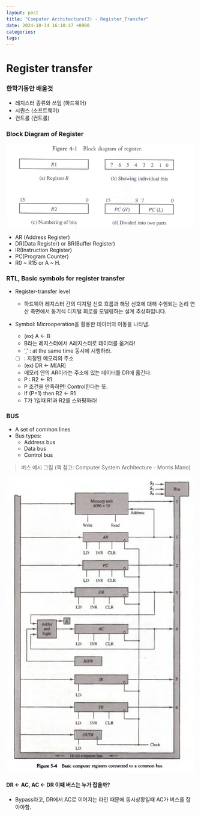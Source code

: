 ```yaml
---
layout: post
title: "Computer Architecture(3) - Register_Transfer"
date: 2024-10-14 16:10:47 +0900
categories: 
tags: 
---
```


# Register transfer

### 한학기동안 배울것

- 레지스터 종류와 쓰임 (하드웨어)
- 시퀀스 (소프트웨어)
- 컨트롤 (컨트롤)

### Block Diagram of Register

<img src="/post_img/image1006.png" width="500px">

- AR (Address Register)
- DR(Data Register) or BR(Buffer Register)
- IR(Instruction Register)
- PC(Program Counter)
- R0 ~ R15  or  A ~ H.


### RTL, Basic symbols for register transfer

- Register-transfer level
    - 하드웨어 레지스터 간의 디지털 신호 흐름과 해당 신호에 대해 수행되는 논리 연산 측면에서 동기식 디지털 회로를 모델링하는 설계 추상화입니다.

- Symbol: Microoperation을 활용한 데이터의 이동을 나타냄.
    - (ex) A <- B
    - B라는 레지스터에서 A레지스터로 데이터를 옮겨라!
    - ',' : at the same time 동시에 시행하라.
    - [ ]  : 지정된 메모리의 주소
    - (ex) DR <- M[AR]
    - 메모리 안의 AR이라는 주소에 있는 데이터를 DR에 옮긴다.
    - P : R2 <- R1
    - P 조건을 만족하면! Control한다는 뜻.
    - If (P=1) then R2 <- R1
    - T가 1일때 R1과 R2를 스와핑하라!

### BUS

- A set of common lines
- Bus types: 
    - Address bus 
    - Data bus 
    - Control bus

> 버스 예시 그림 (책 참고: Computer System Architecture - Morris Mano)

<img src="/post_img/image1006-1.png" width="500px">

#### DR <- AC, AC <- DR 이때 버스는 누가 잡을까?

- Bypass라고, DR에서 AC로 이어지는 라인 때문에 동시상황일때 AC가 버스를 잡아야함.